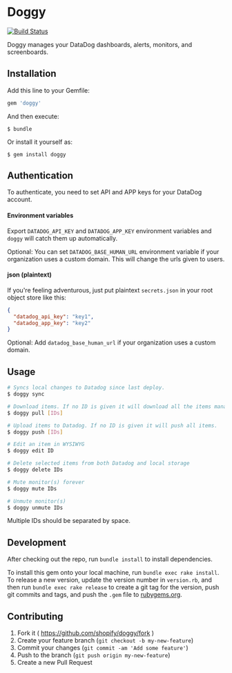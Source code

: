 # Doggy

[![Build Status](https://travis-ci.org/Shopify/doggy.svg?branch=master)](https://travis-ci.org/Shopify/doggy)

Doggy manages your DataDog dashboards, alerts, monitors, and screenboards.

## Installation

Add this line to your Gemfile:

```ruby
gem 'doggy'
```

And then execute:

    $ bundle

Or install it yourself as:

    $ gem install doggy

## Authentication

To authenticate, you need to set API and APP keys for your DataDog account.

#### Environment variables

Export `DATADOG_API_KEY` and `DATADOG_APP_KEY` environment variables and `doggy` will catch them up automatically.

Optional: You can set `DATADOG_BASE_HUMAN_URL` environment variable if your organization uses a custom domain. This will change the urls given to users.

#### json (plaintext)

If you're feeling adventurous, just put plaintext `secrets.json` in your root object store like this:

```json
{
  "datadog_api_key": "key1",
  "datadog_app_key": "key2"
}
```

Optional: Add `datadog_base_human_url` if your organization uses a custom domain.

## Usage

```bash
# Syncs local changes to Datadog since last deploy.
$ doggy sync

# Download items. If no ID is given it will download all the items managed by dog.
$ doggy pull [IDs]

# Upload items to Datadog. If no ID is given it will push all items.
$ doggy push [IDs]

# Edit an item in WYSIWYG
$ doggy edit ID

# Delete selected items from both Datadog and local storage
$ doggy delete IDs

# Mute monitor(s) forever
$ doggy mute IDs

# Unmute monitor(s)
$ doggy unmute IDs
```
Multiple IDs should be separated by space.

## Development

After checking out the repo, run `bundle install` to install dependencies.

To install this gem onto your local machine, run `bundle exec rake install`. To release a new version, update the version number in `version.rb`, and then run `bundle exec rake release` to create a git tag for the version, push git commits and tags, and push the `.gem` file to [rubygems.org](https://rubygems.org).

## Contributing

1. Fork it ( https://github.com/shopify/doggy/fork )
2. Create your feature branch (`git checkout -b my-new-feature`)
3. Commit your changes (`git commit -am 'Add some feature'`)
4. Push to the branch (`git push origin my-new-feature`)
5. Create a new Pull Request
